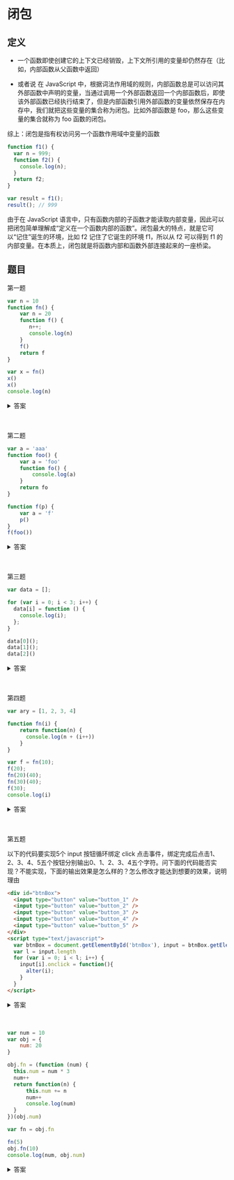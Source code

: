# 闭包

## 定义

* 一个函数即使创建它的上下文已经销毁，上下文所引用的变量却仍然存在（比如，内部函数从父函数中返回）

* 或者说 在 JavaScript 中，根据词法作用域的规则，内部函数总是可以访问其外部函数中声明的变量，当通过调用一个外部函数返回一个内部函数后，即使该外部函数已经执行结束了，但是内部函数引用外部函数的变量依然保存在内存中，我们就把这些变量的集合称为闭包。比如外部函数是 foo，那么这些变量的集合就称为 foo 函数的闭包。

综上：闭包是指有权访问另一个函数作用域中变量的函数 

```js
function f1() {
  var n = 999;
  function f2() {
    console.log(n);
  }
  return f2;
}

var result = f1();
result(); // 999
```

由于在 JavaScript 语言中，只有函数内部的子函数才能读取内部变量，因此可以把闭包简单理解成“定义在一个函数内部的函数”。闭包最大的特点，就是它可以“记住”诞生的环境，比如 f2 记住了它诞生的环境 f1，所以从 f2 可以得到 f1 的内部变量。在本质上，闭包就是将函数内部和函数外部连接起来的一座桥梁。


## 题目

第一题

```js
var n = 10
function fn() {
    var n = 20
    function f() {
       n++;
       console.log(n)
    }
    f()
    return f
}

var x = fn()
x()
x()
console.log(n)
```

<details>
<summary>答案</summary>

```js
var n = 10
function fn() {
    var n = 20
    function f() {
       n++;
       console.log(n)
    }
    f()
    return f
}

var x = fn() // 打印 21 然后 x 被赋值为 f()
x() // 22
x() // 23
console.log(n) // 10
```
</details>
<br><br>

第二题

```js
var a = 'aaa'
function foo() {
    var a = 'foo'
    function fo() {
        console.log(a)
    }
    return fo
}

function f(p) {
    var a = 'f'
    p()
}
f(foo())
```

<details>
<summary>答案</summary>

```js
var a = 'aaa'
function foo() {
    var a = 'foo'
    function fo() {
        console.log(a) // 打印 'foo'
    }
    return fo
}

function f(p) {
    var a = 'f'
    p()
}
f(foo())
```
</details>
<br><br>

第三题

```js
var data = [];

for (var i = 0; i < 3; i++) {
  data[i] = function () {
    console.log(i);
  };
}

data[0]();
data[1]();
data[2]()
```

<details>
<summary>答案</summary>

```js
var data = [];

for (var i = 0; i < 3; i++) {
  data[i] = function () {
    console.log(i);
  };
}

data[0](); // 3
data[1](); // 3
data[2]() // 3
```

使用 IIFE 形成闭包解决上面的问题

```js
var data = [];

for (var i = 0; i < 3; i++) {
    (function(j){
      data[j] = function () {
        console.log(j);
      }
    })(i)
}

data[0]();
data[1]();
data[2]()
```

或者使用 let 块级作用域

```js
var data = [];

for (let i = 0; i < 3; i++) {
  data[i] = function () {
    console.log(i);
  };
}

data[0]();
data[1]();
data[2]()
```
</details>
<br><br>

第四题

```js
var ary = [1, 2, 3, 4]

function fn(i) {
    return function(n) {
      console.log(n + (i++))
    }
}

var f = fn(10);
f(20);
fn(20)(40);
fn(30)(40);
f(30);
console.log(i)
```

<details>
<summary>答案</summary>

```js
var ary = [1, 2, 3, 4]

function fn(i) {
    return function(n) {
      console.log(n + (i++))
    }
}

var f = fn(10);
f(20); // 20 + 10 = 30
fn(20)(40); // 40 + 20 = 60
fn(30)(40); // 40 + 30 = 70
f(30); // 30 + 11 = 41
console.log(i) // Uncaught ReferenceError: i is not defined
```
</details>
<br><br>

第五题

以下的代码要实现5个 input 按钮循环绑定 click 点击事件，绑定完成后点击1、2、3、4、5五个按钮分别输出0、1、2、3、4五个字符。问下面的代码能否实现？不能实现，下面的输出效果是怎么样的？怎么修改才能达到想要的效果，说明理由

```html
<div id="btnBox">
  <input type="button" value="button_1" />
  <input type="button" value="button_2" />
  <input type="button" value="button_3" />
  <input type="button" value="button_4" />
  <input type="button" value="button_5" />
</div>
<script type="text/javascript">
  var btnBox = document.getElementById('btnBox'), input = btnBox.getElementsByTagName('input')
  var l = input.length
  for (var i = 0; i < l; i++) {
    input[i].onclick = function(){
      alter(i);
    }
  }
</script>
```

<details>
<summary>答案</summary>

* 不能实现。点击所有按钮都会 alert 弹出数字 5。

```js
  var btnBox = document.getElementById('btnBox'), input = btnBox.getElementsByTagName('input')
  var l = input.length
  for (var i = 0; i < l; i++) {
    (function (j) {
      input[j].onclick = function(){
        alter(j);
      }
    })(i)
  }
```
</details>
<br><br>


```js
var num = 10 
var obj = {
    num: 20
}

obj.fn = (function (num) {
  this.num = num * 3
  num++
  return function(n) {
      this.num += n
      num++
      console.log(num)
  }
})(obj.num)

var fn = obj.fn

fn(5)
obj.fn(10)
console.log(num, obj.num)
```


<details>
<summary>答案</summary>

```js
  var num = 10 // 60 => 65
  var obj = {
      num: 20 // 30
  }

  obj.fn = (function (num) { // 21 => 22 => 23
    this.num = num * 3
    num++
    return function(n) {
        this.num += n
        num++
        console.log(num)
    }
  })(obj.num)

  var fn = obj.fn

  fn(5) // 22
  obj.fn(10) // 23
  console.log(num, obj.num) // 65 30
```
</details>
<br><br>